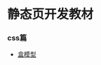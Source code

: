# 静态页开发教材

### css篇
<ul>
    <li>
        <a href="https://github.com/xiezhengyun/learnWeb/blob/master/articles/css/%E7%9B%92%E6%A8%A1%E5%9E%8B.md" >盒模型</a>
    </li>
    
</ul>